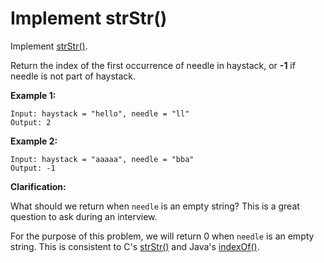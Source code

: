 # Implement strStr()

Implement [strStr()](http://www.cplusplus.com/reference/cstring/strstr/).

Return the index of the first occurrence of needle in haystack, or __-1__ if needle is not part of haystack.

__Example 1:__

```pseudo
Input: haystack = "hello", needle = "ll"
Output: 2
```

__Example 2:__

```pseudo
Input: haystack = "aaaaa", needle = "bba"
Output: -1
```

__Clarification:__

What should we return when `needle` is an empty string? This is a great question to ask during an interview.

For the purpose of this problem, we will return 0 when `needle` is an empty string. This is consistent to C's [strStr()](http://www.cplusplus.com/reference/cstring/strstr/) and Java's [indexOf()](https://docs.oracle.com/javase/7/docs/api/java/lang/String.html#indexOf(java.lang.String)).